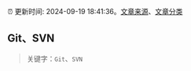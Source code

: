 :alarm_clock: 更新时间: 2024-09-19 18:41:36。[文章来源](/README.md)、[文章分类](/TAGS.md)

## Git、SVN


> 关键字：`Git`、`SVN`



